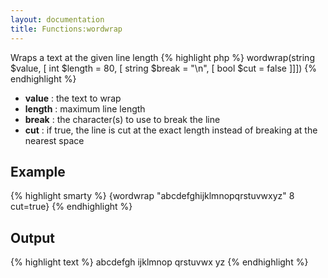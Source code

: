 ```yaml
---
layout: documentation
title: Functions:wordwrap
---
```


Wraps a text at the given line length
{% highlight php %}
wordwrap(string $value, [ int $length = 80, [ string $break = "\n", [ bool $cut = false ]]])
{% endhighlight %}

* **value** : the text to wrap
* **length** : maximum line length
* **break** : the character(s) to use to break the line
* **cut** : if true, the line is cut at the exact length instead of breaking at the nearest space

## Example
{% highlight smarty %}
{wordwrap "abcdefghijklmnopqrstuvwxyz" 8 cut=true}
{% endhighlight %}

## Output
{% highlight text %}
abcdefgh
ijklmnop
qrstuvwx
yz
{% endhighlight %}